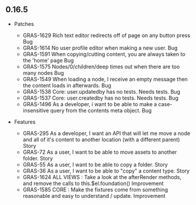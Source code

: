 ## 0.16.5

* Patches
    * GRAS-1629 	Rich text editor redirects off of page on any button press	Bug
    * GRAS-1614 	No user profile editor when making a new user.	Bug
    * GRAS-1591 	When copying/cutting content, you are always taken to the 'home' page	Bug
    * GRAS-1575 	Nodes/0/children/deep times out when there are too many nodes	Bug
    * GRAS-1549 	When loading a node, I receive an empty message then the content loads in afterwards.	Bug
    * GRAS-1538 	Core: user.updatedby has no tests. Needs tests.	Bug
    * GRAS-1537 	Core: user.createdby has no tests. Needs tests.	Bug
    * GRAS-1496 	As a developer, i want to be able to make a case-insensitive query from the contents meta object.	Bug

* Features
    * GRAS-295 	As a developer, I want an API that will let me move a node and all of it's content to another location (with a different parent)	Story
    * GRAS-72 	As a user, I want to be able to move assets to another folder.	Story
    * GRAS-55 	As a user, I want to be able to copy a folder.	Story
    * GRAS-36 	As a user, I want to be able to "copy" a content type.	Story
    * GRAS-1624 	ALL VIEWS : Take a look at the afterRender methods, and remove the calls to this.$el.foundation()	Improvement
    * GRAS-1585 	CORE : Make the fixtures come from something reasonable and easy to understand / update.	Improvement
